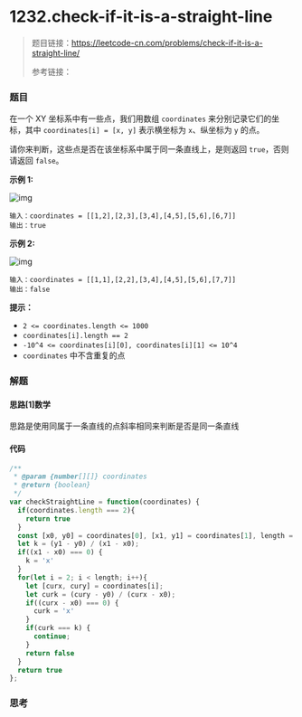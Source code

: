 # 1232.check-if-it-is-a-straight-line

> 题目链接：https://leetcode-cn.com/problems/check-if-it-is-a-straight-line/
>
> 参考链接：

### 题目

在一个 XY 坐标系中有一些点，我们用数组 `coordinates` 来分别记录它们的坐标，其中 `coordinates[i] = [x, y]` 表示横坐标为 `x`、纵坐标为 `y` 的点。

请你来判断，这些点是否在该坐标系中属于同一条直线上，是则返回 `true`，否则请返回 `false`。

**示例 1:**

![img](https://assets.leetcode-cn.com/aliyun-lc-upload/uploads/2019/10/19/untitled-diagram-2.jpg)

```
输入：coordinates = [[1,2],[2,3],[3,4],[4,5],[5,6],[6,7]]
输出：true
```

**示例 2:**

![img](https://assets.leetcode-cn.com/aliyun-lc-upload/uploads/2019/10/19/untitled-diagram-1.jpg)

```
输入：coordinates = [[1,1],[2,2],[3,4],[4,5],[5,6],[7,7]]
输出：false
```

**提示：**

- `2 <= coordinates.length <= 1000`
- `coordinates[i].length == 2`
- `-10^4 <= coordinates[i][0], coordinates[i][1] <= 10^4`
- `coordinates` 中不含重复的点



### 解题

#### 思路[1]数学

思路是使用同属于一条直线的点斜率相同来判断是否是同一条直线

#### 代码

```javascript
/**
 * @param {number[][]} coordinates
 * @return {boolean}
 */
var checkStraightLine = function(coordinates) {
  if(coordinates.length === 2){
    return true
  }
  const [x0, y0] = coordinates[0], [x1, y1] = coordinates[1], length = coordinates.length;
  let k = (y1 - y0) / (x1 - x0);
  if((x1 - x0) === 0) {
    k = 'x'
  }
  for(let i = 2; i < length; i++){
    let [curx, cury] = coordinates[i];
    let curk = (cury - y0) / (curx - x0);
    if((curx - x0) === 0) {
      curk = 'x'
    }
    if(curk === k) {
      continue;
    }
    return false
  }
  return true
};
```



### 思考

